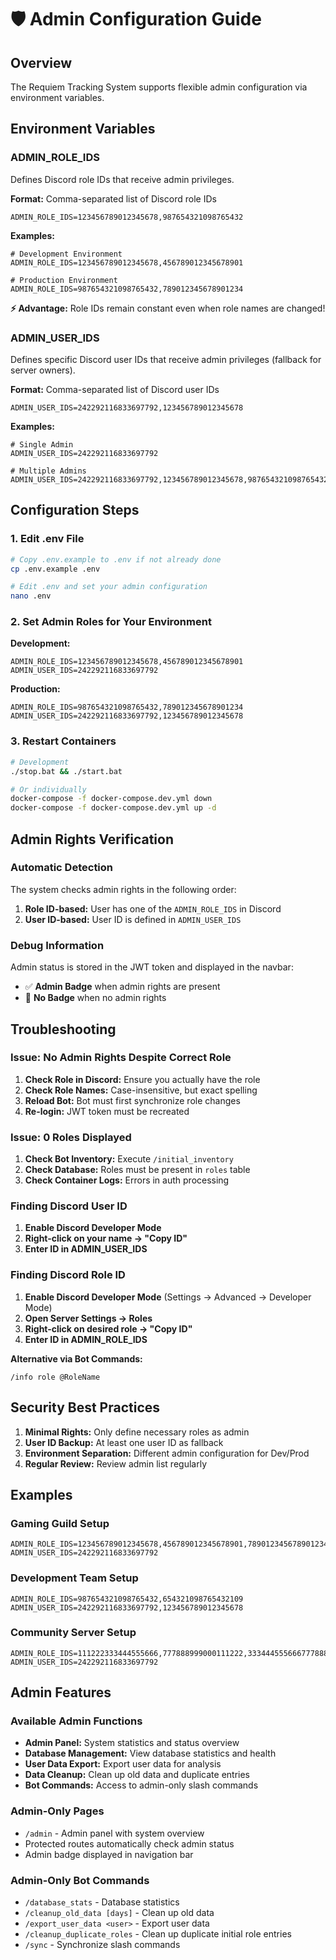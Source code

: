 # 🛡️ Admin Configuration Guide

## Overview
The Requiem Tracking System supports flexible admin configuration via environment variables.

## Environment Variables

### ADMIN_ROLE_IDS
Defines Discord role IDs that receive admin privileges.

**Format:** Comma-separated list of Discord role IDs
```env
ADMIN_ROLE_IDS=123456789012345678,987654321098765432
```

**Examples:**
```env
# Development Environment
ADMIN_ROLE_IDS=123456789012345678,456789012345678901

# Production Environment  
ADMIN_ROLE_IDS=987654321098765432,789012345678901234
```

**⚡ Advantage:** Role IDs remain constant even when role names are changed!

### ADMIN_USER_IDS
Defines specific Discord user IDs that receive admin privileges (fallback for server owners).

**Format:** Comma-separated list of Discord user IDs
```env
ADMIN_USER_IDS=242292116833697792,123456789012345678
```

**Examples:**
```env
# Single Admin
ADMIN_USER_IDS=242292116833697792

# Multiple Admins
ADMIN_USER_IDS=242292116833697792,123456789012345678,987654321098765432
```

## Configuration Steps

### 1. Edit .env File
```bash
# Copy .env.example to .env if not already done
cp .env.example .env

# Edit .env and set your admin configuration
nano .env
```

### 2. Set Admin Roles for Your Environment

**Development:**
```env
ADMIN_ROLE_IDS=123456789012345678,456789012345678901
ADMIN_USER_IDS=242292116833697792
```

**Production:**
```env
ADMIN_ROLE_IDS=987654321098765432,789012345678901234
ADMIN_USER_IDS=242292116833697792,123456789012345678
```

### 3. Restart Containers
```bash
# Development
./stop.bat && ./start.bat

# Or individually
docker-compose -f docker-compose.dev.yml down
docker-compose -f docker-compose.dev.yml up -d
```

## Admin Rights Verification

### Automatic Detection
The system checks admin rights in the following order:

1. **Role ID-based:** User has one of the `ADMIN_ROLE_IDS` in Discord
2. **User ID-based:** User ID is defined in `ADMIN_USER_IDS`

### Debug Information
Admin status is stored in the JWT token and displayed in the navbar:
- ✅ **Admin Badge** when admin rights are present
- 🚫 **No Badge** when no admin rights

## Troubleshooting

### Issue: No Admin Rights Despite Correct Role
1. **Check Role in Discord:** Ensure you actually have the role
2. **Check Role Names:** Case-insensitive, but exact spelling
3. **Reload Bot:** Bot must first synchronize role changes
4. **Re-login:** JWT token must be recreated

### Issue: 0 Roles Displayed
1. **Check Bot Inventory:** Execute `/initial_inventory`
2. **Check Database:** Roles must be present in `roles` table
3. **Check Container Logs:** Errors in auth processing

### Finding Discord User ID
1. **Enable Discord Developer Mode**
2. **Right-click on your name → "Copy ID"**
3. **Enter ID in ADMIN_USER_IDS**

### Finding Discord Role ID
1. **Enable Discord Developer Mode** (Settings → Advanced → Developer Mode)
2. **Open Server Settings → Roles**
3. **Right-click on desired role → "Copy ID"**
4. **Enter ID in ADMIN_ROLE_IDS**

**Alternative via Bot Commands:**
```
/info role @RoleName
```

## Security Best Practices

1. **Minimal Rights:** Only define necessary roles as admin
2. **User ID Backup:** At least one user ID as fallback
3. **Environment Separation:** Different admin configuration for Dev/Prod
4. **Regular Review:** Review admin list regularly

## Examples

### Gaming Guild Setup
```env
ADMIN_ROLE_IDS=123456789012345678,456789012345678901,789012345678901234
ADMIN_USER_IDS=242292116833697792
```

### Development Team Setup
```env
ADMIN_ROLE_IDS=987654321098765432,654321098765432109
ADMIN_USER_IDS=242292116833697792,123456789012345678
```

### Community Server Setup
```env
ADMIN_ROLE_IDS=111222333444555666,777888999000111222,333444555666777888
ADMIN_USER_IDS=242292116833697792
```

## Admin Features

### Available Admin Functions
- **Admin Panel:** System statistics and status overview
- **Database Management:** View database statistics and health
- **User Data Export:** Export user data for analysis
- **Data Cleanup:** Clean up old data and duplicate entries
- **Bot Commands:** Access to admin-only slash commands

### Admin-Only Pages
- `/admin` - Admin panel with system overview
- Protected routes automatically check admin status
- Admin badge displayed in navigation bar

### Admin-Only Bot Commands
- `/database_stats` - Database statistics
- `/cleanup_old_data [days]` - Clean up old data
- `/export_user_data <user>` - Export user data
- `/cleanup_duplicate_roles` - Clean up duplicate initial role entries
- `/sync` - Synchronize slash commands